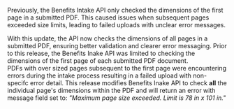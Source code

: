 Previously, the Benefits Intake API only checked the dimensions of the first page in a submitted PDF. This caused issues when subsequent pages exceeded size limits, leading to failed uploads with unclear error messages.

With this update, the API now checks the dimensions of all pages in a submitted PDF, ensuring better validation and clearer error messaging.
Prior to this release, the Benefits Inake API was limited to checking the dimensions of the first page of each submitted PDF document.  
PDFs with over sized pages subsequent to the first page were encountering errors during the intake process resulting in a failed upload with non-specifc error detail.
This release modifies Benefits Inake API to check **all** the individual page's dimensions within the PDF and will return an error with message field set to: *"Maximum page size exceeded. Limit is 78 in x 101 in."*
